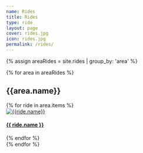 ```yaml
---
name: Rides
title: Rides
type: ride
layout: page 
cover: rides.jpg
icon: rides.jpg
permalink: /rides/
---
```


{% assign areaRides = site.rides | group_by: 'area' %}

<div class="container-fluid">
    <div class="row">
        <div class="col-md-12">
            {% for area in areaRides %}
                <h2 id="{{ currentArea }}-ref">{{area.name}}</h2>
                <div class="container-fluid">
                    <div class="row">
                        {% for ride in area.items %}
                            <div class="col-md-6">
                                <a href="{{ site.baseurl }}{{ ride.url }}"><img src="{{ site.baseurl }}/images/rides/icon/{{ ride.imagePrefix }}.jpg" alt="{{ride.name}}" class="img-fluid" />
                                </a>
                                <h4><a href="{{ site.baseurl }}{{ ride.url }}">{{ ride.name }}</a></h4>
                            </div>
                        {% endfor %}
                    </div>
                </div>
            {% endfor %}
        </div>
    </div>
</div>